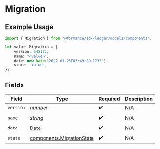 # Migration

## Example Usage

```typescript
import { Migration } from "@formance/sdk-ledger/models/components";

let value: Migration = {
    version: 648172,
    name: "<value>",
    date: new Date("2022-01-23T03:49:29.173Z"),
    state: "TO DO",
};
```

## Fields

| Field                                                                                         | Type                                                                                          | Required                                                                                      | Description                                                                                   |
| --------------------------------------------------------------------------------------------- | --------------------------------------------------------------------------------------------- | --------------------------------------------------------------------------------------------- | --------------------------------------------------------------------------------------------- |
| `version`                                                                                     | *number*                                                                                      | :heavy_check_mark:                                                                            | N/A                                                                                           |
| `name`                                                                                        | *string*                                                                                      | :heavy_check_mark:                                                                            | N/A                                                                                           |
| `date`                                                                                        | [Date](https://developer.mozilla.org/en-US/docs/Web/JavaScript/Reference/Global_Objects/Date) | :heavy_check_mark:                                                                            | N/A                                                                                           |
| `state`                                                                                       | [components.MigrationState](../../models/components/migrationstate.md)                        | :heavy_check_mark:                                                                            | N/A                                                                                           |